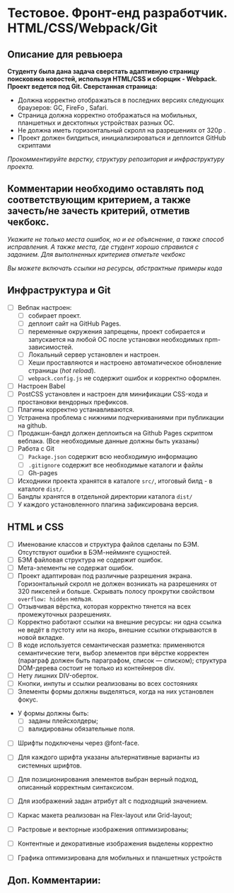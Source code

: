 # Тестовое. Фронт-енд разработчик. HTML/CSS/Webpack/Git #
## Описание для ревьюера ##

**Студенту была дана задача сверстать адаптивную страницу поисковика новостей, 
используя HTML/CSS и сборщик - Webpack. Проект ведется под Git. Сверстанная страница:**
* Должна корректно отображаться в последних версиях следующих браузеров: GC, FireFo , Safari.
* Страница должна корректно отображаться на мобильных, планшетных и десктопных устройствах разных OC.
* Не должна иметь горизонтальный скролл на разрешениях от 320p .
* Проект должен билдиться, инициализироваться и деплоится GitHub скриптами

*Прокомментируйте верстку, структуру репозитория и инфраструктуру проекта.*

## Комментарии необходимо оставлять под соответствующим критерием, а также зачесть/не зачесть критерий, отметив чекбокс. ##
*Укажите не только места ошибок, но и ее объяснение, а также способ исправления. А также места, где студент хорошо справился с заданием. 
Для выполненных критериев отметьте чекбокс*

*Вы можете включать ссылки на ресурсы, абстрактные примеры кода*

## Инфраструктура и Git
- [ ] Вебпак настроен:
    - [ ] собирает проект.
    - [ ] деплоит сайт на GitHub Pages. 
    - [ ] переменные окружения запрещены, проект собирается и запускается на любой OC после установки необходимых npm-зависимостей.
    - [ ] Локальный сервер установлен и настроен.
    - [ ] Хеши проставляются и настроено автоматическое обновление страницы (*hot reload*). 
    - [ ] `webpack.config.js` не содержит ошибок и корректно оформлен.
- [ ] Настроен Babel
- [ ] PostCSS установлен и настроен для минификации CSS-кода и простановки вендорных префиксов. 
- [ ] Плагины корректно устанавливаются.
- [ ] Устранена проблема с нижними подчеркиваниями при публикации на github.
- [ ] Продакшн-бандл должен деплоиться на Github Pages скриптом вебпака. (Все необходимые данные должны быть указаны)
- [ ] Работа с Git
  - [ ] `Package.json` содержит всю необходимую информацию
  - [ ] `.gitignore` содержит все необходимые каталоги и файлы
  - [ ] Gh-pages
- [ ] Исходники проекта хранятся в каталоге `src/`, итоговый билд - в каталоге `dist/`.
- [ ] Бандлы хранятся в отдельной директории каталога `dist/`
- [ ] У каждого установленного плагина зафиксирована версия.

## HTML и CSS
- [ ] Именование классов и структура файлов сделаны по БЭМ. Отсутствуют ошибки в БЭМ-нейминге сущностей.
- [ ] БЭМ файловая структура не содержит ошибок.
- [ ] Мета-элементы не содержат ошибок.
- [ ] Проект адаптирован под различные разрешения экрана. Горизонтальный скролл не должен возникать на разрешениях от 320 пикселей и больше. Скрывать полосу прокрутки свойством `overflow: hidden` нельзя.
- [ ] Отзывчивая вёрстка, которая корректно тянется на всех промежуточных разрешениях.
- [ ] Корректно работают ссылки на внешние ресурсы: ни одна ссылка не ведёт в пустоту или на якорь, внешние ссылки открываются в новой вкладке. 
- [ ] В коде используется семантическая разметка: применяются семантические теги, выбор элементов при вёрстке корректен (параграф должен быть параграфом, список — списком); структура DOM-дерева состоит не только из контейнеров div.
- [ ] Нету лишних DIV-оберток.
- [ ] Кнопки, инпуты и ссылки реализованы во всех состояниях 
- [ ] Элементы формы должны выделяться, когда на них установлен фокус.
- У формы должны быть:
    - [ ] заданы плейсхолдеры;
    - [ ] валидированы обязательные поля.
- [ ] Шрифты подключены через @font-face.
- [ ] Для каждого шрифта указаны альтернативные варианты из системных шрифтов.
- [ ] Для позиционирования элементов выбран верный подход, описанный корректным синтаксисом. 
- [ ] Для изображений задан атрибут alt с подходящий значением.
- [ ] Каркас макета реализован на Flex-layout или Grid-layout;
- [ ] Растровые и векторные изображения оптимизированы;
- [ ] Контентные и декоративные изображения выделены корректно
- [ ] Графика оптимизирована для мобильных и планшетных устройств


## Доп. Комментарии:
